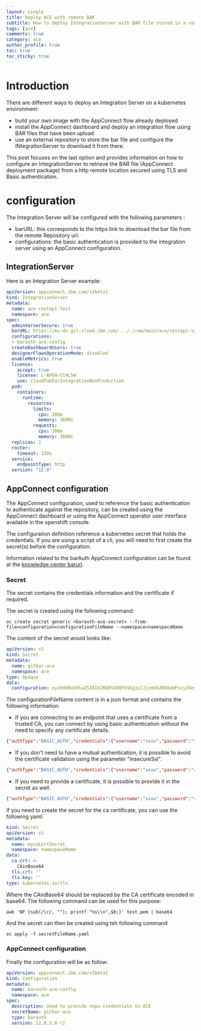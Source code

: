 ```yaml
---
layout: single
title: Deploy ACE with remote BAR 
subtitle: How to deploy IntegrationServer with BAR file stored in a remote location
tags: [ace]
comments: true
category: ace
author_profile: true
toc: true
toc_sticky: true
---
```


# Introduction 
There are different ways to deploy an Integration Server on a kubernetes environment:
- build your own image with the AppConnect flow already deployed
- install the AppConnect dashboard and deploy an integration flow using BAR files that have been upload 
- use an external repository to store the bar file and configure the INtegrationServer to download it from there. 

This post focuses on the last option and provides information on how to configure an IntegrationServer to retrieve the BAR file (AppConnect deployment package) from a http remote location secured using TLS and Basic authentication.

# configuration

The Integration Server will be configured with the following parameters :
- barURL: this corresponds to the https link to download the bar file from the remote Repository url.
- configurations: the basic authentication is provided to the integration server using an AppConnect configuration.

## IntegrationServer
Here is an Integration Server example:

```yaml
apiVersion: appconnect.ibm.com/v1beta1
kind: IntegrationServer
metadata:
  name: ace-restapi-test
  namespace: ace
spec:
  adminServerSecure: true
  barURL: https://eu-de.git.cloud.ibm.com/.../-/raw/main/ace/restapi-sample.bar
  configurations:
  - barauth-ace-config
  createDashboardUsers: true
  designerFlowsOperationMode: disabled
  enableMetrics: true
  license:
    accept: true
    license: L-APEH-CCHL5W
    use: CloudPakForIntegrationNonProduction
  pod:
    containers:
      runtime:
        resources:
          limits:
            cpu: 300m
            memory: 368Mi
          requests:
            cpu: 300m
            memory: 368Mi
  replicas: 1
  router:
    timeout: 120s
  service:
    endpointType: http
  version: "12.0"

```

## AppConnect configuration
The AppConnect configuration, used to reference the basic authentication to authenticate against the repository, can be created using the AppConnect dashboard or using the AppConnect operator user interface available in the openshift console.

The configuration definition reference a kubernetes secret that holds the credentials.
If you are using a script of a cli, you will need to first create the secret(s) before the configuration.

Information related to the barAuth AppConnect configuration can be found at the [knowledge center barurl](https://www.ibm.com/docs/en/app-connect/container?topic=types-barauth-type).

### Secret

The secret contains the credentials information and the certificate if required.

The secret is created using the following command:
```shell
oc create secret generic <barauth-ace-secret> --from-file=configuration=configurationFileName --namespace=namespaceName
```
The content of the secret would looks like:
```yaml
apiVersion: v1
kind: Secret
metadata:
  name: gitbar-ace
  namespace: ace
type: Opaque
data:
  configuration: eyJhdXRoVHlwZSI6IkJBU0lDX0FVVEgiLCJjcmVkZW50aWFscyI6eyJ1c2VybmFtZSI6IiIsInBhc3N3b3JkIjoiIiwiaW5zZWN1cmVTc2wiOiJ0cnVlIn19Cg==
```
The configurationFileName content is in a json format and contains the following information:

- If you are connecting to an endpoint that uses a certificate from a trusted CA, you can connect by using basic authentication without the need to specify any certificate details.
```json
{"authType":"BASIC_AUTH","credentials":{"username":"xxxx","password":"xxxx"}}
```
- If you don't need to have a mutual authentication, it is possible to avoid the certificate validation using the parameter "insecureSsl". 
```json
{"authType":"BASIC_AUTH","credentials":{"username":"xxxx","password":"xxxx","insecureSsl":"true"}}
```
- If you need to provide a certificate, it is possible to provide it in the secret as well.
```json
{"authType":"BASIC_AUTH","credentials":{"username":"xxxx","password":"xxxx","caCertSecret":"secretName"}}
```

If you need to create the secret for the ca certificate, you can use the following yaml:
```yaml
kind: Secret
apiVersion: v1
metadata:
  name: mycaCertSecret
  namespace: namespaceName
data:
  ca.crt: >-
    CAinBase64
  tls.crt: ''
  tls.key: ''
type: kubernetes.io/tls
``` 

Where the CAinBase64 should be replaced by the CA certificate encoded in base64. The following command can be used for this purpose:

```shell
awk 'NF {sub(/\r/, ""); printf "%s\\n",$0;}' test.pem | base64
```

And the secret can then be created using teh following command
```shell
oc apply -f secretFileName.yaml
```

### AppConnect configuration

Finally the configuration will be as follow:

```yaml
apiVersion: appconnect.ibm.com/v1beta1
kind: Configuration
metadata:
  name: barauth-ace-config
  namespace: ace
spec:
  description: Used to provide repo credentials to ACE
  secretName: gitbar-ace
  type: barauth
  version: 12.0.5.0-r2
```


